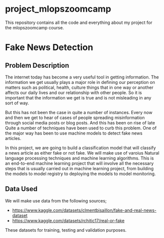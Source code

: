 # project_mlopszoomcamp
This repository contains all the code and everything about my project for the mlopszoomcamp course.
# Fake News Detection
## Problem Description
The internet today has become a very useful tool in getting information. The information we get usually plays a major role in defining our perception on matters such as political, health, culture things that in one way or another affects our daily lives and our relationship with other people. So it is important that the information we get is true and is not misleading in any sort of way.

But this has not been the case in quite a number of instances. Every now and then we get to hear of cases of people spreading misinformation through social media posts or blog posts. And this has been on rise of late
Quite a number of techniques have been used to curb this problem. One of the major way has been to use machine models to detect fake news articles.

In this project, we are going to build a classification model that will classify a news article as either fake or not fake. We will make use of varoius Natural language processing techniques and machine learning algorithms. This is an end-to-end machine learning project that will involve all the necessary steps that is usually carried out in machine learning project, from building the models to model registry to deploying the models to model monitoring.
## Data Used
We will make use data from the following sources;
- https://www.kaggle.com/datasets/clmentbisaillon/fake-and-real-news-dataset
- https://www.kaggle.com/datasets/rchitic17/real-or-fake

These datasets for training, testing and  validation purposes.
